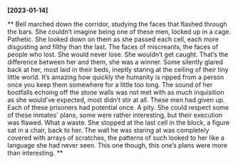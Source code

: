 **[2023-01-14]**

** 
Bell marched down the corridor, studying the faces that flashed through the bars. She couldn’t imagine being one of these men, locked up in a cage. Pathetic. She looked down on them as she passed each cell, each more disgusting and filthy than the last. The faces of miscreants, the faces of people who lost. 
She would never lose. 
She wouldn’t get caught. 
That’s the difference between her and them, she was a winner. 
Some silently glared back at her, most laid in their beds, ineptly staring at the ceiling of their tiny little world. It’s amazing how quickly the humanity is ripped from a person once you keep them somewhere for a little too long. The sound of her bootfalls echoing off the stone walls was not met with as much inquisition as she would’ve expected, most didn’t stir at all. These men had given up. 
Each of these prisoners had potential once. A pity. She could respect some of these inmates' plans, some were rather interesting, but their execution was flawed. What a waste. She stopped at the last cell in the block, a figure sat in a chair, back to her. The wall he was staring at was completely covered with arrays of scratches, the patterns of such looked to her like a language she had never seen. This one though, this one’s plans were more than interesting.
**